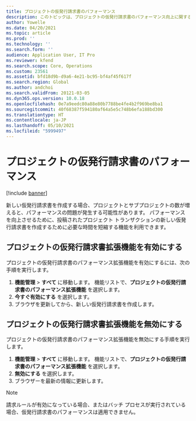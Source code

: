 ```yaml
---
title: プロジェクトの仮発行請求書のパフォーマンス
description: このトピックは、プロジェクトの仮発行請求書のパフォーマンス向上に関する情報を提供します。
author: Yowelle
ms.date: 04/20/2021
ms.topic: article
ms.prod: ''
ms.technology: ''
ms.search.form: ''
audience: Application User, IT Pro
ms.reviewer: kfend
ms.search.scope: Core, Operations
ms.custom: 23561
ms.assetid: bfd18d9b-d9a6-4e21-bc95-bf4af45f617f
ms.search.region: Global
ms.author: andchoi
ms.search.validFrom: 20121-03-05
ms.dyn365.ops.version: 10.0.18
ms.openlocfilehash: 0e7a9eedc80a88e80b7788be4fe4b2f969be8ba1
ms.sourcegitcommit: 40f68387f594180af64a5e5c748b6efa188bd300
ms.translationtype: HT
ms.contentlocale: ja-JP
ms.lasthandoff: 05/10/2021
ms.locfileid: "5999497"
---
```

# <a name="project-invoice-proposal-performance"></a>プロジェクトの仮発行請求書のパフォーマンス

[!include [banner](../includes/banner.md)]

新しい仮発行請求書を作成する場合、プロジェクトとサブプロジェクトの数が増えると、パフォーマンスの問題が発生する可能性があります。 パフォーマンスを向上させるために、投稿されたプロジェクト トランザクションの新しい仮発行請求書を作成するために必要な時間を短縮する機能を利用できます。

## <a name="enable-project-invoice-proposal-performance-enhancement"></a>プロジェクトの仮発行請求書拡張機能を有効にする
プロジェクトの仮発行請求書のパフォーマンス拡張機能を有効にするには、次の手順を実行します。

1.  **機能管理** > **すべて** に移動します。 機能リストで、**プロジェクトの仮発行請求書のパフォーマンス拡張機能** を選択します。
2.  **今すぐ有効にする** を選択します。
3.  ブラウザを更新してから、新しい仮発行請求書を作成します。

## <a name="turn-off-project-invoice-proposal-performance-enhancement"></a>プロジェクトの仮発行請求書拡張機能を無効にする
プロジェクトの仮発行請求書のパフォーマンス拡張機能を無効にする手順を実行します。

1.  **機能管理** > **すべて** に移動します。 機能リストで、**プロジェクトの仮発行請求書のパフォーマンス拡張機能** を選択します。
2.  **無効にする** を選択します。
3.  ブラウザーを最新の情報に更新します。

> [!NOTE]
> 請求ルールが有効になっている場合、またはバッチ プロセスが実行されている場合、仮発行請求書のパフォーマンスは適用できません。
